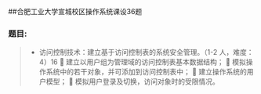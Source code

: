 ##合肥工业大学宣城校区操作系统课设36题
### __题目:__
> * 访问控制技术：建立基于访问控制表的系统安全管理。（1-2 人，难度：4）16
 建立以用户组为管理域的访问控制表基本数据结构；
 模拟操作系统中的若干对象，并可添加到访问控制表中；
 建立操作系统的用户模型；
 模拟用户登录及切换，访问对象时的受限情况。